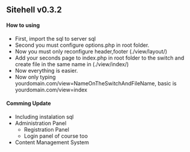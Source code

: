 ## Sitehell v0.3.2 

#### How to using
* First, import the sql to server sql
* Second you must configure options.php in root folder.
* Now you must only reconfigure header,footer (./view/layout/)
* Add your seconds page to index.php in root folder to the switch and create file in the same name in (./view/index/)
* Now everything is easier. 
* Now only typing yourdomain.com/view=NameOnTheSwitchAndFileName, basic is yourdomain.com/view=index

#### Comming Update
* Including instalation sql
* Administration Panel
  * Registration Panel
  * Login panel of course too
* Content Management System
